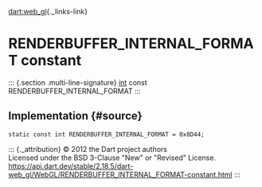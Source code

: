 [dart:web\_gl](../../dart-web_gl/dart-web_gl-library){._links-link}

RENDERBUFFER\_INTERNAL\_FORMAT constant
=======================================

::: {.section .multi-line-signature}
[int](../../dart-core/int-class) const RENDERBUFFER\_INTERNAL\_FORMAT
:::

Implementation {#source}
--------------

``` {.language-dart data-language="dart"}
static const int RENDERBUFFER_INTERNAL_FORMAT = 0x8D44;
```

::: {._attribution}
© 2012 the Dart project authors\
Licensed under the BSD 3-Clause \"New\" or \"Revised\" License.\
<https://api.dart.dev/stable/2.18.5/dart-web_gl/WebGL/RENDERBUFFER_INTERNAL_FORMAT-constant.html>
:::
